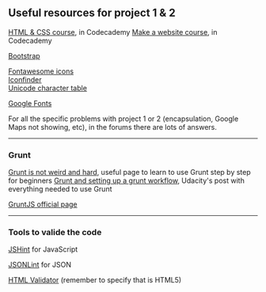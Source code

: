 ## Useful resources for project 1 & 2

<a href="https://www.codecademy.com/tracks/web" target="_blank">
HTML & CSS course</a>, in Codecademy

<a href="https://www.codecademy.com/skills/make-a-website" target="_blank">
Make a website course</a>, in Codecademy

<a href="http://getbootstrap.com/" target="_blank">Bootstrap</a>

<a href="http://fortawesome.github.io/Font-Awesome/" target="_blank">Fontawesome icons</a><br>
<a href="https://www.iconfinder.com/" target="_blank">Iconfinder</a><br>
<a href="http://unicode-table.com/en/" target="_blank">Unicode character table</a>

<a href="https://www.google.com/fonts" target="_blank">Google Fonts</a>

For all the specific problems with project 1 or 2 (encapsulation, Google Maps not showing, etc), 
in the forums there are lots of answers.

--------------------------------

### Grunt 

<a href="https://24ways.org/2013/grunt-is-not-weird-and-hard/" target="_blank">
Grunt is not weird and hard</a>, useful page to learn to use Grunt step by step for beginners

<a href="https://discussions.udacity.com/t/grunt-and-setting-up-a-grunt-workflow-intermediate/21984" target="_blank">
Grunt and setting up a grunt workflow</a>, Udacity's post with everything needed to use Grunt

<a href="http://gruntjs.com/" target="_blank">GruntJS official page</a>

-----------------------------------

### Tools to valide the code 

<a href="http://jshint.com/" target="_blank">JSHint</a> for JavaScript

<a href="http://jsonlint.com/" target="_blank">JSONLint</a> for JSON

<a href="https://validator.w3.org/#validate_by_input+with_options" target="_blank">
HTML Validator</a> (remember to specify that is HTML5)
